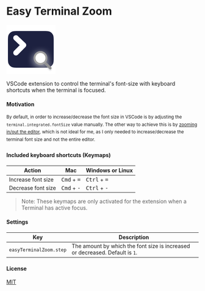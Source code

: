 # Easy Terminal Zoom

![Icon](./easy_terminal_zoom.png)

VSCode extension to control the terminal's font-size with keyboard shortcuts when the terminal is focused.

#### Motivation

<sup>By default, in order to increase/decrease the font size in VSCode is by adjusting the `terminal.integrated.fontSize` value manually.
The other way to achieve this is by [zooming in/out the editor](https://code.visualstudio.com/docs/editor/accessibility#_zoom), which is not ideal for me, as I only needed to increase/decrease the terminal font size and not the entire editor.</sup>

#### Included keyboard shortcuts (Keymaps)

| Action             | Mac                           | Windows or Linux               |
| ------------------ | ----------------------------- | ------------------------------ |
| Increase font size | <kbd>Cmd</kbd> + <kbd>=</kbd> | <kbd>Ctrl</kbd> + <kbd>=</kbd> |
| Decrease font size | <kbd>Cmd</kbd> + <kbd>-</kbd> | <kbd>Ctrl</kbd> + <kbd>-</kbd> |

> Note: These keymaps are only activated for the extension when a Terminal has active focus.

#### Settings

| Key                     | Description                                                                  |
| ----------------------- | ---------------------------------------------------------------------------- |
| `easyTerminalZoom.step` | The amount by which the font size is increased or decreased. Default is `1`. |

#### License

[MIT](./LICENSE.md)
